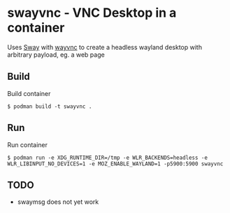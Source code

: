 # swayvnc - VNC Desktop in a container
Uses [Sway](https://swaywm.org) with [wayvnc](https://github.com/any1/wayvnc) to create a headless wayland desktop with arbitrary payload, eg. a web page

## Build
Build container
```
$ podman build -t swayvnc .
```

## Run
Run container
```
$ podman run -e XDG_RUNTIME_DIR=/tmp -e WLR_BACKENDS=headless -e WLR_LIBINPUT_NO_DEVICES=1 -e MOZ_ENABLE_WAYLAND=1 -p5900:5900 swayvnc
```

## TODO
* swaymsg does not yet work
